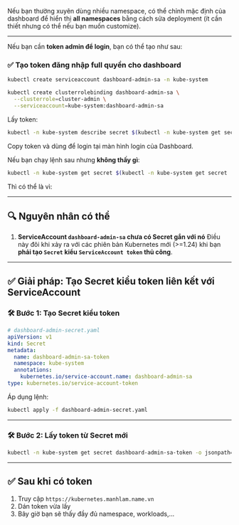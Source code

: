 Nếu bạn thường xuyên dùng nhiều namespace, có thể chỉnh mặc định của dashboard để hiển thị **all namespaces** bằng cách sửa deployment (ít cần thiết nhưng có thể nếu bạn muốn customize).

---

Nếu bạn cần **token admin để login**, bạn có thể tạo như sau:

### ✅ Tạo token đăng nhập full quyền cho dashboard

```bash
kubectl create serviceaccount dashboard-admin-sa -n kube-system

kubectl create clusterrolebinding dashboard-admin-sa \
  --clusterrole=cluster-admin \
  --serviceaccount=kube-system:dashboard-admin-sa
```

Lấy token:

```bash
kubectl -n kube-system describe secret $(kubectl -n kube-system get secret | grep dashboard-admin-sa | awk '{print $1}')
```

Copy token và dùng để login tại màn hình login của Dashboard.

Nếu bạn chạy lệnh sau nhưng **không thấy gì**:

```bash
kubectl -n kube-system get secret $(kubectl -n kube-system get secret | grep dashboard-admin-sa | awk '{print $1}') -o jsonpath="{.data.token}" | base64 --decode
```

Thì có thể là vì:

---

## 🔍 Nguyên nhân có thể

1. **ServiceAccount `dashboard-admin-sa` chưa có Secret gắn với nó**
   Điều này đôi khi xảy ra với các phiên bản Kubernetes mới (>=1.24) khi bạn **phải tạo `Secret` kiểu `ServiceAccount token` thủ công**.

---

## ✅ Giải pháp: Tạo Secret kiểu token liên kết với ServiceAccount

### 🛠️ Bước 1: Tạo Secret kiểu token

```yaml
# dashboard-admin-secret.yaml
apiVersion: v1
kind: Secret
metadata:
  name: dashboard-admin-sa-token
  namespace: kube-system
  annotations:
    kubernetes.io/service-account.name: dashboard-admin-sa
type: kubernetes.io/service-account-token
```

Áp dụng lệnh:

```bash
kubectl apply -f dashboard-admin-secret.yaml
```

---

### 🛠️ Bước 2: Lấy token từ Secret mới

```bash
kubectl -n kube-system get secret dashboard-admin-sa-token -o jsonpath="{.data.token}" | base64 --decode
```

---

## ✅ Sau khi có token

1. Truy cập `https://kubernetes.manhlam.name.vn`
2. Dán token vừa lấy
3. Bây giờ bạn sẽ thấy đầy đủ namespace, workloads,...
